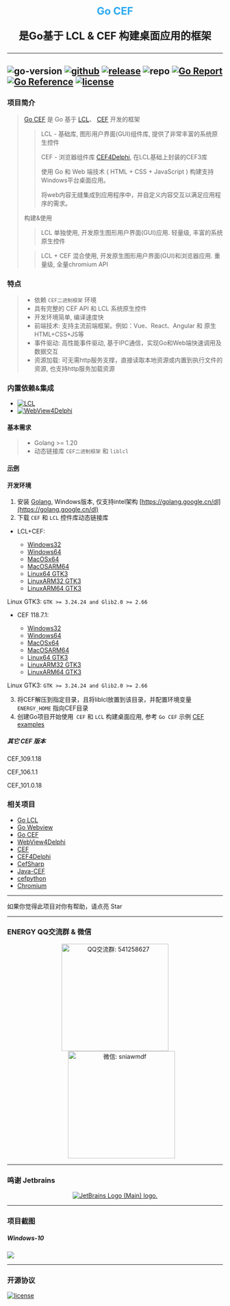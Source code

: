 <p align="center">
   <span style="color: #2ba9f1;font-size: 24px;font-weight: bold;">Go CEF</span>
</p>

<p align="center" style="font-size: 24px;">
    <strong>
        是Go基于 LCL & CEF 构建桌面应用的框架
    </strong>
</p>

---
![go-version](https://img.shields.io/github/go-mod/go-version/energye/cef?logo=git&logoColor=green)
[![github](https://img.shields.io/github/last-commit/energye/cef/main.svg?logo=github&logoColor=green&label=commit)](https://github.com/energye/cef)
[![release](https://img.shields.io/github/v/release/energye/cef?logo=git&logoColor=green)](https://github.com/energye/cef/releases)
![repo](https://img.shields.io/github/repo-size/energye/cef.svg?logo=github&logoColor=green&label=repo-size)
[![Go Report](https://goreportcard.com/badge/github.com/energye/cef)](https://goreportcard.com/report/github.com/energye/cef)
[![Go Reference](https://pkg.go.dev/badge/github.com/energye/cef)](https://pkg.go.dev/github.com/energye/cef)
[![license](https://img.shields.io/github/license/energye/cef.svg?logo=git&logoColor=red)](http://www.apache.org/licenses/LICENSE-2.0)
---

### 项目简介

> [Go CEF](https://github.com/energye/cef) 
> 是 Go 基于
> [LCL](https://www.lazarus-ide.org/)、
> [CEF](https://bitbucket.org/chromiumembedded/cef)
> 开发的框架
>
>> LCL - 基础库, 图形用户界面(GUI)组件库, 提供了非常丰富的系统原生控件
>>
>> CEF - 浏览器组件库 [CEF4Delphi](https://github.com/salvadordf/CEF4Delphi), 在LCL基础上封装的CEF3库
>> 
>> 使用 Go 和 Web 端技术 ( HTML + CSS + JavaScript ) 构建支持Windows平台桌面应用。
>>
>> 将web内容无缝集成到应用程序中，并自定义内容交互以满足应用程序的需求。
> 
> 构建&使用
> 
>> LCL 单独使用, 开发原生图形用户界面(GUI)应用. 轻量级, 丰富的系统原生控件
>
>> LCL + CEF 混合使用, 开发原生图形用户界面(GUI)和浏览器应用. 重量级, 全量chromium API



### 特点

> - 依赖 `CEF二进制框架` 环境
> - 具有完整的 CEF API 和 LCL 系统原生控件
> - 开发环境简单, 编译速度快
> - 前端技术: 支持主流前端框架。例如：Vue、React、Angular 和 原生HTML+CSS+JS等
> - 事件驱动: 高性能事件驱动, 基于IPC通信，实现Go和Web端快速调用及数据交互
> - 资源加载: 可无需http服务支撑，直接读取本地资源或内置到执行文件的资源, 也支持http服务加载资源

### 内置依赖&集成

- [![LCL](https://img.shields.io/badge/LCL-green)](https://github.com/energye/lcl)
- [![WebView4Delphi](https://img.shields.io/badge/Webview2%20-green)](https://github.com/salvadordf/WebView4Delphi)

#### 基本需求

> - Golang >= 1.20
> - 动态链接库 `CEF二进制框架` 和 `liblcl`

#### [示例](https://github.com/energye/examples/tree/main/cef)

#### 开发环境

1. 安装 [Golang](https://golang.google.cn/dl/), Windows版本, 仅支持intel架构 [https://golang.google.cn/dl](https://golang.google.cn/dl)
2. 下载 `CEF` 和 `LCL` 控件库动态链接库
- LCL+CEF:

  - [Windows32](https://sourceforge.net/projects/liblcl/files/v3.0.0/lcl_cef_binary_windows32.zip/download)
  - [Windows64](https://sourceforge.net/projects/liblcl/files/v3.0.0/lcl_cef_binary_windows64.zip/download)
  - [MacOSx64](https://sourceforge.net/projects/liblcl/files/v3.0.0/lcl_cef_binary_macosx64.zip/download)
  - [MacOSARM64](https://sourceforge.net/projects/liblcl/files/v3.0.0/lcl_cef_binary_macosarm64.zip/download)
  - [Linux64 GTK3](https://sourceforge.net/projects/liblcl/files/v3.0.0/lcl_cef_binary_linux64.zip/download)
  - [LinuxARM32 GTK3](https://sourceforge.net/projects/liblcl/files/v3.0.0/lcl_cef_binary_linuxarm32.zip/download)
  - [LinuxARM64 GTK3](https://sourceforge.net/projects/liblcl/files/v3.0.0/lcl_cef_binary_linuxarm64.zip/download)

Linux GTK3: `GTK >= 3.24.24 and Glib2.0 >= 2.66`

- CEF 118.7.1:

  - [Windows32](https://cef-builds.spotifycdn.com/cef_binary_118.7.1%2Bg99817d2%2Bchromium-118.0.5993.119_windows32_client.tar.bz2)
  - [Windows64](https://cef-builds.spotifycdn.com/cef_binary_118.7.1%2Bg99817d2%2Bchromium-118.0.5993.119_windows64_client.tar.bz2)
  - [MacOSx64](https://cef-builds.spotifycdn.com/cef_binary_118.7.1%2Bg99817d2%2Bchromium-118.0.5993.119_macosx64_minimal.tar.bz2)
  - [MacOSARM64](https://cef-builds.spotifycdn.com/cef_binary_118.7.1%2Bg99817d2%2Bchromium-118.0.5993.119_macosarm64_minimal.tar.bz2)
  - [Linux64 GTK3](https://cef-builds.spotifycdn.com/cef_binary_118.7.1%2Bg99817d2%2Bchromium-118.0.5993.119_linux64_minimal.tar.bz2)
  - [LinuxARM32 GTK3](https://cef-builds.spotifycdn.com/cef_binary_118.7.1%2Bg99817d2%2Bchromium-118.0.5993.119_linuxarm_minimal.tar.bz2)
  - [LinuxARM64 GTK3](https://cef-builds.spotifycdn.com/cef_binary_118.7.1%2Bg99817d2%2Bchromium-118.0.5993.119_linuxarm64_minimal.tar.bz2)
  
Linux GTK3: `GTK >= 3.24.24 and Glib2.0 >= 2.66`


3. 将CEF解压到指定目录，且将liblcl放置到该目录，并配置环境变量 `ENERGY_HOME` 指向CEF目录
4. 创建Go项目开始使用` CEF` 和 `LCL` 构建桌面应用, 参考 `Go CEF` 示例 [CEF examples](https://github.com/energye/examples/tree/main/cef)

##### 其它 CEF 版本

CEF_109.1.18

CEF_106.1.1

CEF_101.0.18

### 相关项目
* [Go LCL](https://github.com/energye/lcl)
* [Go Webview](https://github.com/energye/wv)
* [Go CEF](https://github.com/energye/cef)
* [WebView4Delphi](https://github.com/salvadordf/WebView4Delphi)
* [CEF](https://github.com/chromiumembedded/cef)
* [CEF4Delphi](https://github.com/salvadordf/CEF4Delphi)
* [CefSharp](https://github.com/cefsharp/CefSharp)
* [Java-CEF](https://bitbucket.org/chromiumembedded/java-cef)
* [cefpython](https://github.com/cztomczak/cefpython)
* [Chromium](https://chromium.googlesource.com/chromium/src/)

---

如果你觉得此项目对你有帮助，请点亮 Star

---

### ENERGY QQ交流群 & 微信

<p align="center">
    <img src="https://energye.github.io/imgs/assets/qq-group.jpg" width="250" title="QQ交流群: 541258627" alt="QQ交流群: 541258627">
    <img src="https://energye.github.io/imgs/assets/we-chat.jpg" width="250" title="微信: sniawmdf" alt="微信: sniawmdf" style="margin-left: 30px;">
</p>

---

### 鸣谢 Jetbrains

<p align="center">
    <a href="https://www.jetbrains.com?from=energy">
        <img src="https://resources.jetbrains.com/storage/products/company/brand/logos/jb_beam.svg" alt="JetBrains Logo (Main) logo.">
    </a>
</p>

---

### 项目截图
##### Windows-10
<img src="https://assets.yanghy.cn/CEF-simple.png">

----

### 开源协议

[![license](https://img.shields.io/github/license/energye/cef.svg?logo=git&logoColor=green)](http://www.apache.org/licenses/LICENSE-2.0)
